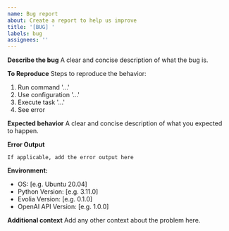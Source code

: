 ```yaml
---
name: Bug report
about: Create a report to help us improve
title: '[BUG] '
labels: bug
assignees: ''
---
```


**Describe the bug**
A clear and concise description of what the bug is.

**To Reproduce**
Steps to reproduce the behavior:

1. Run command '...'
2. Use configuration '...'
3. Execute task '...'
4. See error

**Expected behavior**
A clear and concise description of what you expected to happen.

**Error Output**

```
If applicable, add the error output here
```

**Environment:**

- OS: [e.g. Ubuntu 20.04]
- Python Version: [e.g. 3.11.0]
- Evolia Version: [e.g. 0.1.0]
- OpenAI API Version: [e.g. 1.0.0]

**Additional context**
Add any other context about the problem here.
